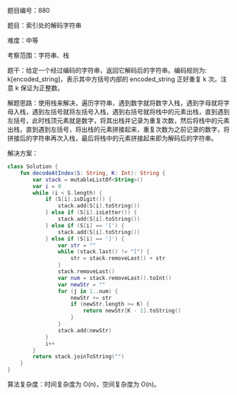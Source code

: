 题目编号：880

题目：索引处的解码字符串

难度：中等

考察范围：字符串、栈

题干：给定一个经过编码的字符串，返回它解码后的字符串。编码规则为: k[encoded_string]，表示其中方括号内部的 encoded_string 正好重复 k 次。注意 k 保证为正整数。

解题思路：使用栈来解决，遍历字符串，遇到数字就将数字入栈，遇到字母就将字母入栈，遇到左括号就将左括号入栈，遇到右括号就将栈中的元素出栈，直到遇到左括号，此时栈顶元素就是数字，将其出栈并记录为重复次数，然后将栈中的元素出栈，直到遇到左括号，将出栈的元素拼接起来，重复次数为之前记录的数字，将拼接后的字符串再次入栈，最后将栈中的元素拼接起来即为解码后的字符串。

解决方案：

```kotlin
class Solution {
    fun decodeAtIndex(S: String, K: Int): String {
        var stack = mutableListOf<String>()
        var i = 0
        while (i < S.length) {
            if (S[i].isDigit()) {
                stack.add(S[i].toString())
            } else if (S[i].isLetter()) {
                stack.add(S[i].toString())
            } else if (S[i] == '[') {
                stack.add(S[i].toString())
            } else if (S[i] == ']') {
                var str = ""
                while (stack.last() != "[") {
                    str = stack.removeLast() + str
                }
                stack.removeLast()
                var num = stack.removeLast().toInt()
                var newStr = ""
                for (j in 1..num) {
                    newStr += str
                    if (newStr.length >= K) {
                        return newStr[K - 1].toString()
                    }
                }
                stack.add(newStr)
            }
            i++
        }
        return stack.joinToString("")
    }
}
```

算法复杂度：时间复杂度为 O(n)，空间复杂度为 O(n)。